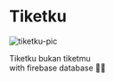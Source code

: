# Tiketku
![tiketku-pic](https://user-images.githubusercontent.com/23102910/64530466-6bfe4a00-d337-11e9-8359-896f4c06cda9.png)

Tiketku bukan tiketmu<br>with firebase database 🐱‍👤
